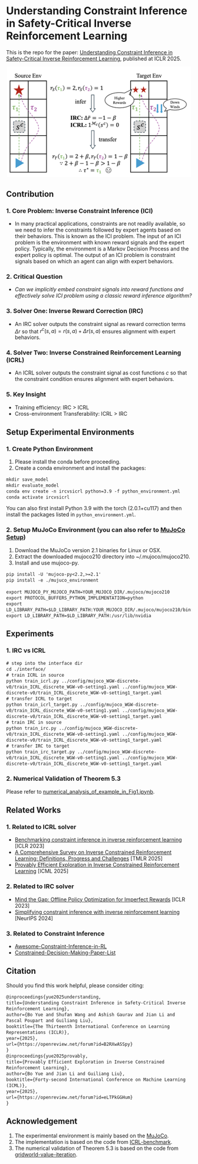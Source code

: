 # Understanding Constraint Inference in Safety-Critical Inverse Reinforcement Learning

This is the repo for the paper: [Understanding Constraint Inference in Safety-Critical Inverse Reinforcement Learning](https://openreview.net/pdf?id=B2RXwASSpy), published at ICLR 2025.

<div align="center">
  <img width="500px" src="imgs/intuitive_example.png"/>
</div>

## Contribution
### 1. Core Problem: Inverse Constraint Inference (ICI)
- In many practical applications, constraints are not readily available, so we need to infer the constraints followed by expert agents based on their behaviors. This is known as the ICI problem. The input of an ICI problem is the environment with known reward signals and the expert policy. Typically, the environment is a Markov Decision Process and the expert policy is optimal. The output of an ICI problem is constraint signals based on which an agent can align with expert behaviors.
### 2. Critical Question
- *Can we implicitly embed constraint signals into reward functions and effectively solve ICI problem using a classic reward inference algorithm?*
### 3. Solver One: Inverse Reward Correction (IRC)
- An IRC solver outputs the constraint signal as reward correction terms $\Delta r$ so that $r^c(s,a)=r(s,a)+{\mathit{\Delta r}}(s,a)$ ensures alignment with expert behaviors.
### 4. Solver Two: Inverse Constrained Reinforcement Learning (ICRL)
- An ICRL solver outputs the constraint signal as cost functions $c$ so that the constraint condition ensures alignment with expert behaviors.
### 5. Key Insight
- Training efficiency: IRC > ICRL
- Cross-environment Transferability: ICRL > IRC

## Setup Experimental Environments 
### 1. Create Python Environment 
1. Please install the conda before proceeding.
2. Create a conda environment and install the packages:
   
```
mkdir save_model
mkdir evaluate_model
conda env create -n ircvsicrl python=3.9 -f python_environment.yml
conda activate ircvsicrl
```
You can also first install Python 3.9 with the torch (2.0.1+cu117) and then install the packages listed in `python_environment.yml`.

### 2. Setup MuJoCo Environment (you can also refer to [MuJoCo Setup](https://github.com/Guiliang/ICRL-benchmarks-public/blob/main/virtual_env_tutorial.md))
1. Download the MuJoCo version 2.1 binaries for Linux or OSX.
2. Extract the downloaded mujoco210 directory into ~/.mujoco/mujoco210.
3. Install and use mujoco-py.
```
pip install -U 'mujoco-py<2.2,>=2.1'
pip install -e ./mujuco_environment

export MUJOCO_PY_MUJOCO_PATH=YOUR_MUJOCO_DIR/.mujoco/mujoco210
export PROTOCOL_BUFFERS_PYTHON_IMPLEMENTATION=python
export LD_LIBRARY_PATH=$LD_LIBRARY_PATH:YOUR_MUJOCO_DIR/.mujoco/mujoco210/bin:/usr/lib/nvidia
export LD_LIBRARY_PATH=$LD_LIBRARY_PATH:/usr/lib/nvidia
```
## Experiments
### 1. IRC vs ICRL
```
# step into the interface dir
cd ./interface/
# train ICRL in source
python train_icrl.py ../config/mujoco_WGW-discrete-v0/train_ICRL_discrete_WGW-v0-setting1.yaml ../config/mujoco_WGW-discrete-v0/train_ICRL_discrete_WGW-v0-setting1_target.yaml
# transfer ICRL to target
python train_icrl_target.py ../config/mujoco_WGW-discrete-v0/train_ICRL_discrete_WGW-v0-setting1.yaml ../config/mujoco_WGW-discrete-v0/train_ICRL_discrete_WGW-v0-setting1_target.yaml
# train IRC in source
python train_irc.py ../config/mujoco_WGW-discrete-v0/train_ICRL_discrete_WGW-v0-setting1.yaml ../config/mujoco_WGW-discrete-v0/train_ICRL_discrete_WGW-v0-setting1_target.yaml
# transfer IRC to target
python train_irc_target.py ../config/mujoco_WGW-discrete-v0/train_ICRL_discrete_WGW-v0-setting1.yaml ../config/mujoco_WGW-discrete-v0/train_ICRL_discrete_WGW-v0-setting1_target.yaml
```

### 2. Numerical Validation of Theorem 5.3
Please refer to [numerical_analysis_of_example_in_Fig1.ipynb](https://github.com/Bobyue0118/Constraint-Inference-in-Safe-IRL/blob/main/numerical_analysis_of_example_in_Fig1.ipynb).

## Related Works

### 1. Related to ICRL solver
- [Benchmarking constraint inference in inverse reinforcement learning](https://arxiv.org/pdf/2206.09670) [ICLR 2023]
- [A Comprehensive Survey on Inverse Constrained Reinforcement Learning: Definitions, Progress and Challenges](https://openreview.net/pdf?id=WUQsBiJqyP) [TMLR 2025]
- [Provably Efficient Exploration in Inverse Constrained Reinforcement Learning](https://openreview.net/forum?id=eLTPkGGHum) [ICML 2025]

### 2. Related to IRC solver
- [Mind the Gap: Offline Policy Optimization for Imperfect Rewards](https://openreview.net/forum?id=WumysvcMvV6) [ICLR 2023]
- [Simplifying constraint inference with inverse reinforcement learning](https://openreview.net/pdf?id=T5Cerv7PT2) [NeurIPS 2024]

### 3. Related to Constraint Inference
- [Awesome-Constraint-Inference-in-RL](https://github.com/Jasonxu1225/Awesome-Constraint-Inference-in-RL)
- [Constrained-Decision-Making-Paper-List](https://github.com/zbzhu99/Constrained-Decision-Making-Paper-List)

## Citation

Should you find this work helpful, please consider citing:
```
@inproceedings{yue2025understanding,
title={Understanding Constraint Inference in Safety-Critical Inverse Reinforcement Learning},
author={Bo Yue and Shufan Wang and Ashish Gaurav and Jian Li and Pascal Poupart and Guiliang Liu},
booktitle={The Thirteenth International Conference on Learning Representations (ICLR)},
year={2025},
url={https://openreview.net/forum?id=B2RXwASSpy}
}
@inproceedings{yue2025provably,
title={Provably Efficient Exploration in Inverse Constrained Reinforcement Learning},
author={Bo Yue and Jian Li and Guiliang Liu},
booktitle={Forty-second International Conference on Machine Learning (ICML)},
year={2025},
url={https://openreview.net/forum?id=eLTPkGGHum}
}
```

## Acknowledgement
1. The experimental environment is mainly based on the [MuJoCo](https://mujoco.org/).
2. The implementation is based on the code from [ICRL-benchmark](https://github.com/Guiliang/ICRL-benchmarks-public/tree/main).
3. The numerical validation of Theorem 5.3 is based on the code from [gridworld-value-iteration](https://github.com/mbodenham/gridworld-value-iteration).

